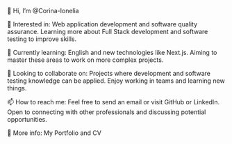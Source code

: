 👋 Hi, I’m @Corina-Ionelia

👀 Interested in: Web application development and software quality assurance. Learning more about Full Stack development and software testing to improve skills.

🌱 Currently learning: English and new technologies like Next.js. Aiming to master these areas to work on more complex projects.

💞️ Looking to collaborate on: Projects where development and software testing knowledge can be applied. Enjoy working in teams and learning new things.

📫 How to reach me: Feel free to send an email or visit GitHub or LinkedIn. Open to connecting with other professionals and discussing potential opportunities.

📄 More info: My Portfolio and CV

